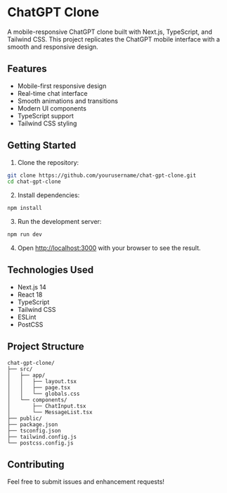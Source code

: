 # ChatGPT Clone

A mobile-responsive ChatGPT clone built with Next.js, TypeScript, and Tailwind CSS. This project replicates the ChatGPT mobile interface with a smooth and responsive design.

## Features

- Mobile-first responsive design
- Real-time chat interface
- Smooth animations and transitions
- Modern UI components
- TypeScript support
- Tailwind CSS styling

## Getting Started

1. Clone the repository:
```bash
git clone https://github.com/yourusername/chat-gpt-clone.git
cd chat-gpt-clone
```

2. Install dependencies:
```bash
npm install
```

3. Run the development server:
```bash
npm run dev
```

4. Open [http://localhost:3000](http://localhost:3000) with your browser to see the result.

## Technologies Used

- Next.js 14
- React 18
- TypeScript
- Tailwind CSS
- ESLint
- PostCSS

## Project Structure

```
chat-gpt-clone/
├── src/
│   ├── app/
│   │   ├── layout.tsx
│   │   ├── page.tsx
│   │   └── globals.css
│   └── components/
│       ├── ChatInput.tsx
│       └── MessageList.tsx
├── public/
├── package.json
├── tsconfig.json
├── tailwind.config.js
└── postcss.config.js
```

## Contributing

Feel free to submit issues and enhancement requests! 